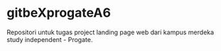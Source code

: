 # gitbeXprogateA6
Repositori untuk tugas project landing page web dari kampus merdeka study independent - Progate.
